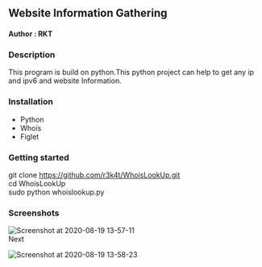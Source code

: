 <h2>Website Information Gathering</h2>


<h4>Author : RKT </h4>


### Description ###


This  program is build on python.This python project can help to get any  ip and ipv6 and website Information.


### Installation ###

<ul>
<li>Python</li>
<li>Whois</li>
<li>Figlet</li>
</ul>

### Getting started ###

git clone https://github.com/r3k4t/WhoisLookUp.git
<br>
cd WhoisLookUp
<br>
sudo python whoislookup.py
<br>

### Screenshots ###

![Screenshot at 2020-08-19 13-57-11](https://user-images.githubusercontent.com/69615463/90611666-a7cab080-e224-11ea-97d1-160f7b4f26d3.png)
<br>
Next

![Screenshot at 2020-08-19 13-58-23](https://user-images.githubusercontent.com/69615463/90611809-d6e12200-e224-11ea-845a-79ee5e345edb.png)


